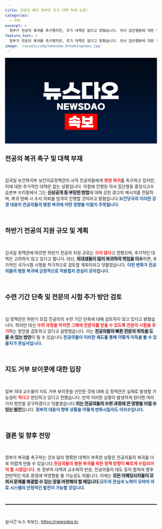 ```yaml
---
title: 전공의 복귀 정부의 추가 대책 부재 논란!
categories:
  - 의학
excerpt: >
  정부가 전공의 복귀를 촉구했지만, 추가 대책은 없다고 밝혔습니다. 의사 집단행동에 대한 엄정 대응과 전문의 시험 추가 방안 검토로 긴장감이 고조되고 있습니다. 전공의 문제의 향후 전개에 주목해야 할 시점입니다!
feature_text: >
  정부가 전공의 복귀를 촉구했지만, 추가 대책은 없다고 밝혔습니다. 의사 집단행동에 대한 엄정 대응과 전문의 시험 추가 방안 검토로 긴장감이 고조되고 있습니다. 전공의 문제의 향후 전개에 주목해야 할 시점입니다!
image: '/assets/img/newsdao_breakingnews.jpg'
---
```


<p><img src="/assets/img/newsdao_breakingnews.jpg" alt="bookingtag 속보" /></p>

<h2 data-ke-size="size26">전공의 복귀 촉구 및 대책 부재</h2>

<p data-ke-size="size16">&nbsp;</p>

<p>김국일 보건복지부 보건의료정책관이 사직 전공의들에게 <b><span style="color: #ee2323;">병원 복귀</span></b>를 촉구하고 있지만, 이에 대한 추가적인 대책은 없는 상황입니다. 아침에 진행된 의사 집단행동 중앙사고수습본부 브리핑에서 그는 <b><span style="background-color: #21538527;">신상공개 등 부당한 방법</span></b>에 대해 강한 경고의 메시지를 전달하며, 복귀 방해 시 수사 의뢰를 엄격히 진행할 것이라고 밝혔습니다.<b><span style="color: #1a5490;">보건당국의 이러한 강경 대응이 전공의들의 병원 복귀에 어떤 영향을 미칠지 주목됩니다.</span></b></p>

<p data-ke-size="size16">&nbsp;</p>

<h2 data-ke-size="size26">하반기 전공의 지원 규모 및 계획</h2>

<p data-ke-size="size16">&nbsp;</p>

<p>김국일 정책관에 따르면 하반기 전공의 지원 규모는 <b><span style="color: #ee2323;">크지 않다</span></b>고 전했으며, 추가적인 대책은 고려하지 않고 있다고 합니다. 대신, <b><span style="background-color: #21538527;">의대생들이 많이 복귀하여 학업을 이수</span></b>하면, 추가적인 국가시험 시행을 적극적으로 검토할 계획이라고 덧붙였습니다. <b><span style="color: #1a5490;">이런 변화가 전공의들의 병원 복귀에 긍정적으로 작용할지 관심이 모아집니다.</span></b></p>

<p data-ke-size="size16">&nbsp;</p>

<h2 data-ke-size="size26">수련 기간 단축 및 전문의 시험 추가 방안 검토</h2>

<p data-ke-size="size16">&nbsp;</p>

<p>김 정책관은 하반기 모집 전공의의 수련 기간 단축에 대해 검토하지 않고 있다고 밝혔습니다. 하지만 대신 <b><span style="color: #ee2323;">수련 과정을 마치면 그해에 전문의를 얻을 수 있도록 전문의 시험을 추가</span></b>하는 방안을 검토하고 있다고 설명했습니다. 이는 <b><span style="background-color: #21538527;">전공의들의 빠른 전문의 취득을 도울 수 있는 방안</span></b>이 될 수 있습니다.<b><span style="color: #1a5490;">전공의들이 이러한 제도를 통해 어떻게 이득을 볼 수 있을지가 관심사입니다.</span></b></p>

<p data-ke-size="size16">&nbsp;</p>

<h2 data-ke-size="size26">지도 거부 보이콧에 대한 입장</h2>

<p data-ke-size="size16">&nbsp;</p>

<p>일부 의대 교수들이 지도 거부 보이콧을 선언한 것에 대해 김 정책관은 실제로 발생할 가능성이 <b><span style="color: #ee2323;">적다고</span></b> 판단하고 있다고 전했습니다. 만약 이러한 상황이 발생하게 된다면 여러 가지 방안을 강구하겠다고 덧붙였습니다.<b><span style="background-color: #21538527;">이는 전공의들의 수련 과정에 큰 영향을 미칠 수 있는 발언</span></b>입니다. <b><span style="color: #1a5490;">정부의 대응이 향후 상황을 어떻게 변화시킬지도 미지수입니다.</span></b></p>

<p data-ke-size="size16">&nbsp;</p>

<h2 data-ke-size="size26">결론 및 향후 전망</h2>

<p data-ke-size="size16">&nbsp;</p>

<p>정부가 복귀를 촉구하는 것과 달리 명확한 대책이 부족한 상황은 전공의들의 복귀를 더욱 어렵게 만들 수 있습니다.<b><span style="color: #ee2323;">전공의들의 병원 복귀를 위한 정책 방향이 빠르게 수립되어야 할 시점입니다.</span></b> 또 정부의 대책과 교수회의 반응, 전공의들의 태도 등이 합쳐져 향후 전반적인 의료 환경에 악영향을 줄 가능성도 따릅니다. 이제는 <b><span style="background-color: #21538527;">모든 이해당사자들이 모여서 문제를 해결할 수 있는 장을 마련해야 할 때입니다.</span></b><b><span style="color: #1a5490;">모두의 관심과 노력이 모여야 의료 시스템의 안정적인 발전이 가능할 것입니다.</span></b></p>

<p data-ke-size="size16">&nbsp;</p> 

<hr style="height:2px; border:none; background-color:#000;"> 

<p data-ke-size="size16">&nbsp;</p>
실시간 뉴스 속보는, <a href="https://newsdao.kr" rel="dofollow">https://newsdao.kr</a>


